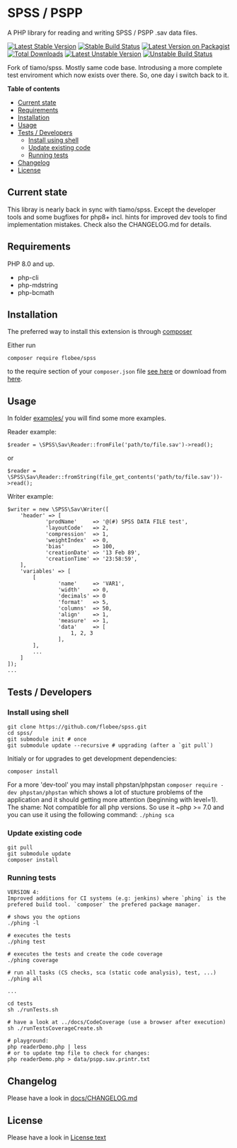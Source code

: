 # SPSS / PSPP


A PHP library for reading and writing SPSS / PSPP .sav data files.


[![Latest Stable Version](https://poser.pugx.org/flobee/spss/v)](//packagist.org/packages/flobee/spss)
[![Stable Build Status](https://travis-ci.com/flobee/spss.svg?branch=stable)](https://travis-ci.com/flobee/spss/branches?stable)
[![Latest Version on Packagist](https://img.shields.io/packagist/v/flobee/spss.svg?style=flat-square)](https://packagist.org/packages/flobee/spss)
[![Total Downloads](https://img.shields.io/packagist/dt/flobee/spss.svg?style=flat-square)](https://packagist.org/packages/flobee/spss)
[![Latest Unstable Version](https://poser.pugx.org/flobee/spss/v/unstable)](//packagist.org/packages/flobee/spss)
[![Unstable Build Status](https://travis-ci.com/flobee/spss.svg?branch=unstable)](https://travis-ci.com/flobee/spss/branches?unstable)


Fork of tiamo/spss. Mostly same code base. Introdusing a more complete test enviroment
which now exists over there. So, one day i switch back to it.


<!-- START doctoc generated TOC please keep comment here to allow auto update -->
<!-- DON'T EDIT THIS SECTION, INSTEAD RE-RUN doctoc TO UPDATE -->
**Table of contents**

+ [Current state](#current-state)
+ [Requirements](#requirements)
+ [Installation](#installation)
+ [Usage](#usage)
+ [Tests / Developers](#tests--developers)
  + [Install using shell](#install-using-shell)
  + [Update existing code](#update-existing-code)
  + [Running tests](#running-tests)
+ [Changelog](#changelog)
+ [License](#license)

<!-- END doctoc generated TOC please keep comment here to allow auto update -->



## Current state

This libray is nearly back in sync with tiamo/spss. Except the developer tools 
and some bugfixes for php8+ incl. hints for improved dev tools to find 
implementation mistakes. Check also the CHANGELOG.md for details.


## Requirements

PHP 8.0 and up.

+ php-cli
+ php-mdstring
+ php-bcmath


## Installation

The preferred way to install this extension is through [composer](http://getcomposer.org/download/)

Either run

    composer require flobee/spss

to the require section of your `composer.json` file [see here](https://packagist.org/packages/flobee/spss)
or download from [here](https://github.com/flobee/spss/releases).



## Usage

In folder [examples/](/examples/) you will find some more examples.

Reader example:

    $reader = \SPSS\Sav\Reader::fromFile('path/to/file.sav')->read();

or

    $reader = \SPSS\Sav\Reader::fromString(file_get_contents('path/to/file.sav'))->read();


Writer example:

    $writer = new \SPSS\Sav\Writer([
        'header' => [
                'prodName'     => '@(#) SPSS DATA FILE test',
                'layoutCode'   => 2,
                'compression'  => 1,
                'weightIndex'  => 0,
                'bias'         => 100,
                'creationDate' => '13 Feb 89',
                'creationTime' => '23:58:59',
        ],
        'variables' => [
            [
                    'name'     => 'VAR1',
                    'width'    => 0,
                    'decimals' => 0
                    'format'   => 5,
                    'columns'  => 50,
                    'align'    => 1,
                    'measure'  => 1,
                    'data'     => [
                        1, 2, 3
                    ],
            ],
            ...
        ]
    ]);
    ...



## Tests / Developers

### Install using shell

    git clone https://github.com/flobee/spss.git
    cd spss/
    git submodule init # once
    git submodule update --recursive # upgrading (after a `git pull`)

Initialy or for upgrades to get development dependencies:

    composer install

For a more 'dev-tool' you may install phpstan/phpstan 
`composer require -dev phpstan/phpstan` which shows a lot of stucture problems
of the application and it should getting more attention (beginning with 
level=1). The shame: Not compatible for all php versions. So use it ~php >= 7.0
and you can use it using the following command: `./phing sca`


### Update existing code

    git pull
    git submodule update
    composer install


### Running tests

    VERSION 4:
    Improved additions for CI systems (e.g: jenkins) where `phing` is the
    prefered build tool. `composer` the prefered package manager.

    # shows you the options
    ./phing -l

    # executes the tests
    ./phing test

    # executes the tests and create the code coverage
    ./phing coverage

    # run all tasks (CS checks, sca (static code analysis), test, ...)
    ./phing all

    ...

    cd tests
    sh ./runTests.sh

    # have a look at ../docs/CodeCoverage (use a browser after execution)
    sh ./runTestsCoverageCreate.sh

    # playground:
    php readerDemo.php | less
    # or to update tmp file to check for changes:
    php readerDemo.php > data/pspp.sav.printr.txt


## Changelog

Please have a look in [docs/CHANGELOG.md](docs/CHANGELOG.md)



## License

Please have a look in [License text](LICENSE.md)
